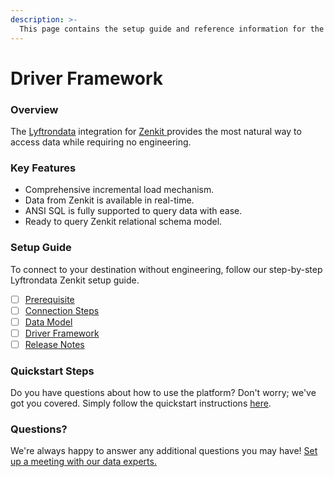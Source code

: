 ```yaml
---
description: >-
  This page contains the setup guide and reference information for the Zenkit source connector.
---
```


# Driver Framework

### Overview

The [Lyftrondata](https://www.lyftrondata.com/) integration for [Zenkit](None)[ ](https://www.lyftrondata.com/integration/zenkit/)provides the most natural way to access data while requiring no engineering.

### Key Features

* Comprehensive incremental load mechanism.
* Data from Zenkit is available in real-time.&#x20;
* ANSI SQL is fully supported to query data with ease.
* Ready to query Zenkit relational schema model.

### Setup Guide

To connect to your destination without engineering, follow our step-by-step Lyftrondata Zenkit setup guide.

* [ ] [Prerequisite](../../business-analytics/zenkit/prerequisite.md)
* [ ] [Connection Steps](../../business-analytics/zenkit/connection-steps.md)
* [ ] [Data Model](../../business-analytics/zenkit/data-model/)
* [ ] [Driver Framework](../../business-analytics/zenkit/driver-framework/)
* [ ] [Release Notes](../../business-analytics/zenkit/release-notes.md)

### Quickstart Steps

Do you have questions about how to use the platform? Don't worry; we've got you covered. Simply follow the quickstart instructions [here](../../../quickstart-steps.md).

### Questions? <a href="#questions" id="questions"></a>

We're always happy to answer any additional questions you may have! [Set up a meeting with our data experts.](https://www.lyftrondata.com/book-a-meeting/)


